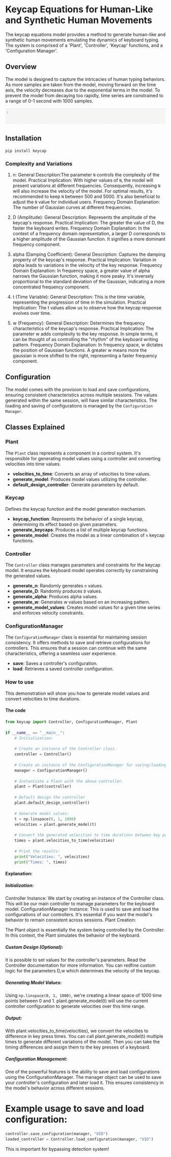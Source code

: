 # Keycap Equations for Human-Like and Synthetic Human Movements

The keycap equations model provides a method to generate human-like and synthetic human movements emulating the dynamics of keyboard typing. The system is comprised of a 'Plant', 'Controller', 'Keycap' functions, and a 'Configuration Manager'.

## Overview

The model is designed to capture the intricacies of human typing behaviors. As more samples are taken from the model, moving forward on the time axis, the velocity decreases due to the exponential terms in the model. 
To prevent the model from decaying too rapidly, time series are constrained to a range of 0-1 second with 1000 samples.

![Keycap](./assets/keycap.gif)

## Installation

```
pip install keycap
```

### Complexity and Variations

1. n:
General Description:The parameter `N` controls the complexity of the model. 
Practical Implication: With higher values of `N`, the model will present variations at different frequencies. Consequently, increasing `N` will also increase the velocity of the model. For optimal results, it's recommended to keep `N` between 500 and 5000. It's also beneficial to adjust the `N` value for individual users.
Frequency Domain Explanation: The number of Gaussian curves at different frequencies.

1. D (Amplitude):
General Description: Represents the amplitude of the keycap's response.
Practical Implication: The greater the value of D, the faster the keyboard writes.
Frequency Domain Explanation: In the context of a frequency domain representation, a larger D corresponds to a higher amplitude of the Gaussian function. It signifies a more dominant frequency component.

2. alpha (Damping Coefficient):
General Description: Captures the damping property of the keycap's response.
Practical Implication: Variation in alpha leads to variations in the velocity of the key response.
Frequency Domain Explanation: In frequency space, a greater value of alpha narrows the Gaussian function, making it more peaky. It's inversely proportional to the standard deviation of the Gaussian, indicating a more concentrated frequency component.

3. t (Time Variable):
General Description: This is the time variable, representing the progression of time in the simulation.
Practical Implication: The t values allow us to observe how the keycap response evolves over time. 

4. w (Frequency):
General Description: Determines the frequency characteristics of the keycap's response.
Practical Implication: The parameter w adds complexity to the key response. In simple terms, it can be thought of as controlling the "rhythm" of the keyboard writing pattern.
Frequency Domain Explanation: In frequency space, w dictates the position of Gaussian functions. A greater w means more the gaussian is more shifted to the right, representing a faster frequency component.

## Configuration

The model comes with the provision to load and save configurations, ensuring consistent characteristics across multiple sessions. The values generated within the same session, will have similar characteristics. The loading and saving of configurations is managed by the `Configuration Manager`.

## Classes Explained

### Plant

The `Plant` class represents a component in a control system. It's responsible for generating model values using a controller and converting velocities into time values.

- **velocities_to_time**: Converts an array of velocities to time values.
- **generate_model**: Produces model values utilizing the controller.
- **default_design_controller**: Generate parameters by default.

### Keycap

Defines the keycap function and the model generation mechanism.

- **keycap_function**: Represents the behavior of a single keycap, determining its effect based on given parameters.
- **generate_keycaps**: Produces a list of multiple keycap functions.
- **generate_model**: Creates the model as a linear combination of `n` keycap functions.

### Controller

The `Controller` class manages parameters and constraints for the keycap model. It ensures the keyboard model operates correctly by constraining the generated values.

- **generate_n**: Randomly generates `n` values.
- **generate_D**: Randomly produces `D` values.
- **generate_alpha**: Produces alpha values.
- **generate_w**: Generates w values based on an increasing pattern.
- **generate_model_values**: Creates model values for a given time series and enforces velocity constraints.

### ConfigurationManager

The `ConfigurationManager` class is essential for maintaining session consistency. It offers methods to save and retrieve configurations for controllers. This ensures that a session can continue with the same characteristics, offering a seamless user experience.

- **save**: Saves a controller's configuration.
- **load**: Retrieves a saved controller configuration.

### How to use

This demonstration will show you how to generate model values and convert velocities to time durations.

#### The code

```python
from keycap import Controller, ConfigurationManager, Plant

if __name__ == "__main__":
    # Initialization:

    # Create an instance of the Controller class.
    controller = Controller()

    # Create an instance of the ConfigurationManager for saving/loading configurations.
    manager = ConfigurationManager()

    # Instantiate a Plant with the above controller.
    plant = Plant(controller)

    # Default design the controller
    plant.default_design_controller()

    # Generate model values:
    t = np.linspace(0, 1, 1000)
    velocities = plant.generate_model(t)

    # Convert the generated velocities to time durations between key presses.
    times = plant.velocities_to_time(velocities)

    # Print the results:
    print("Velocities: ", velocities)
    print("Times: ", times)
```

#### Explanation:
##### Initialization:

Controller Instance: We start by creating an instance of the Controller class. This will be our main controller to manage parameters for the keyboard model.
ConfigurationManager Instance: This is used to save and load the configurations of our controllers. It's essential if you want the model's behavior to remain consistent across sessions.
Plant Creation:

The Plant object is essentially the system being controlled by the Controller. In this context, the Plant simulates the behavior of the keyboard.
##### Custom Design (Optional):

It is possible to set values for the controller's parameters. Read the Controller documentation for more information. You can redfine custom logic for the parameters D,w which determines the velocity of the keycap.

##### Generating Model Values:

Using ```np.linspace(0, 1, 1000)```, we're creating a linear space of 1000 time points between 0 and 1.
plant.generate_model(t) will use the current controller configuration to generate velocities over this time range.

##### Output:

With plant.velocities_to_time(velocities), we convert the velocities to difference in key press times. 
You can call plant.generate_model(t) multiple times to generate different variations of the model.
Then you can take the timing differences and assign them to the key presses of a keyboard.

#####  Configuration Management:
One of the powerful features is the ability to save and load configurations using the ConfigurationManager. The manager object can be used to save your controller's configuration and later load it. This ensures consistency in the model's behavior across different sessions.

# Example usage to save and load configuration:
```python
controller.save_configuration(manager, "UID")
loaded_controller = Controller.load_configuration(manager, "UID")
```

This is important for bypassing detection system!
